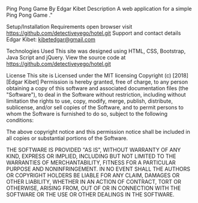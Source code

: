 Ping Pong Game
By Edgar Kibet
Description
A web application for a simple Ping Pong Game ."

Setup/Installation Requirements
open browser
visit https://github.com/detectiveyego/hotel.git
Support and contact details
Edgar Kibet: kibetedgar@gmail.com

Technologies Used
This site was designed using HTML, CSS, Bootstrap, Java Script and jQuery. View the source code at https://github.com/detectiveyego/hotel.git

License
This site is Licensed under the MIT licensing
Copyright (c) [2018] [Edgar Kibet]
Permission is hereby granted, free of charge, to any person obtaining a copy
of this software and associated documentation files (the "Software"), to deal
in the Software without restriction, including without limitation the rights
to use, copy, modify, merge, publish, distribute, sublicense, and/or sell
copies of the Software, and to permit persons to whom the Software is
furnished to do so, subject to the following conditions:

The above copyright notice and this permission notice shall be included in all
copies or substantial portions of the Software.

THE SOFTWARE IS PROVIDED "AS IS", WITHOUT WARRANTY OF ANY KIND, EXPRESS OR
IMPLIED, INCLUDING BUT NOT LIMITED TO THE WARRANTIES OF MERCHANTABILITY,
FITNESS FOR A PARTICULAR PURPOSE AND NONINFRINGEMENT. IN NO EVENT SHALL THE
AUTHORS OR COPYRIGHT HOLDERS BE LIABLE FOR ANY CLAIM, DAMAGES OR OTHER
LIABILITY, WHETHER IN AN ACTION OF CONTRACT, TORT OR OTHERWISE, ARISING FROM,
OUT OF OR IN CONNECTION WITH THE SOFTWARE OR THE USE OR OTHER DEALINGS IN THE
SOFTWARE.
